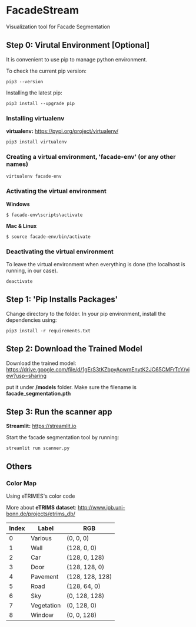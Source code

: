 # FacadeStream
Visualization tool for Facade Segmentation



## Step 0: Virutal Environment [Optional]

It is convenient to use pip to manage python environment. 

To check the current pip version: 

```shell
pip3 --version
```

Installing the latest pip:

```
pip3 install --upgrade pip
```



### Installing virtualenv

**virtualenv:** https://pypi.org/project/virtualenv/

```
pip3 install virtualenv
```



### Creating a virtual environment,  'facade-env' (or any other names)

``` 
virtualenv facade-env
```



### Activating the virtual environment

**Windows**

```
$ facade-env\scripts\activate
```

**Mac & Linux**

```
$ source facade-env/bin/activate
```



### Deactivating the virtual environment

To leave the virtual environment when everything is done (the localhost is running, in our case). 

```
deactivate
```



## Step 1: 'Pip Installs Packages'

Change directory to the folder. In your pip environment, install the dependencies using:

```
pip3 install -r requirements.txt
```



## Step 2: Download the Trained Model

Download the trained model: 
https://drive.google.com/file/d/1gErS3tKZbpyAowmEnytK2JC65CMFrTcY/view?usp=sharing

put it under **/models** folder. Make sure the filename is **facade_segmentation.pth**



## Step 3: Run the scanner app

**Streamlit:** https://streamlit.io

Start the facade segmentation tool by running:

```
streamlit run scanner.py
```



## Others

### Color Map

Using eTRIMES's color code

More about **eTRIMS dataset**: http://www.ipb.uni-bonn.de/projects/etrims_db/

| Index | Label      | RGB             |
| --- | --------- | --------------- |
|   0   | Various    | (0, 0, 0)       |
|   1   | Wall       | (128, 0, 0)     |
|   2   | Car        | (128, 0, 128)   |
|   3   | Door       | (128, 128, 0)   |
|   4   | Pavement   | (128, 128, 128) |
|   5   | Road       | (128, 64, 0)    |
|   6   | Sky        | (0, 128, 128)   |
|   7   | Vegetation | (0, 128, 0)     |
|   8   | Window     | (0, 0, 128)     |

